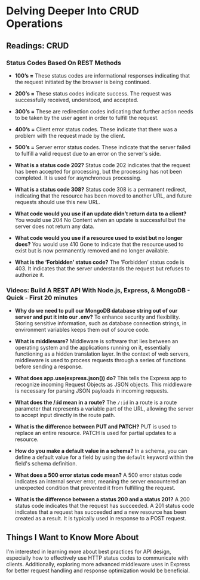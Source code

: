 # Delving Deeper Into CRUD Operations

## Readings: CRUD

### Status Codes Based On REST Methods

- **100’s =**
  These status codes are informational responses indicating that the request initiated by the browser is being continued.

- **200’s =**
  These status codes indicate success. The request was successfully received, understood, and accepted.

- **300’s =**
  These are redirection codes indicating that further action needs to be taken by the user agent in order to fulfill the request.

- **400’s =**
  Client error status codes. These indicate that there was a problem with the request made by the client.

- **500’s =**
  Server error status codes. These indicate that the server failed to fulfill a valid request due to an error on the server's side.

- **What is a status code 202?**
  Status code 202 indicates that the request has been accepted for processing, but the processing has not been completed. It is used for asynchronous processing.

- **What is a status code 308?**
  Status code 308 is a permanent redirect, indicating that the resource has been moved to another URL, and future requests should use this new URL.

- **What code would you use if an update didn’t return data to a client?**
  You would use 204 No Content when an update is successful but the server does not return any data.

- **What code would you use if a resource used to exist but no longer does?**
  You would use 410 Gone to indicate that the resource used to exist but is now permanently removed and no longer available.

- **What is the ‘Forbidden’ status code?**
  The ‘Forbidden’ status code is 403. It indicates that the server understands the request but refuses to authorize it.

### Videos: Build A REST API With Node.js, Express, & MongoDB - Quick - First 20 minutes

- **Why do we need to pull our MongoDB database string out of our server and put it into our .env?**
  To enhance security and flexibility. Storing sensitive information, such as database connection strings, in environment variables keeps them out of source code.

- **What is middleware?**
  Middleware is software that lies between an operating system and the applications running on it, essentially functioning as a hidden translation layer. In the context of web servers, middleware is used to process requests through a series of functions before sending a response.

- **What does app.use(express.json()) do?**
  This tells the Express app to recognize incoming Request Objects as JSON objects. This middleware is necessary for parsing JSON payloads in incoming requests.

- **What does the /:id mean in a route?**
  The `/:id` in a route is a route parameter that represents a variable part of the URL, allowing the server to accept input directly in the route path.

- **What is the difference between PUT and PATCH?**
  PUT is used to replace an entire resource. PATCH is used for partial updates to a resource.

- **How do you make a default value in a schema?**
  In a schema, you can define a default value for a field by using the `default` keyword within the field's schema definition.

- **What does a 500 error status code mean?**
  A 500 error status code indicates an internal server error, meaning the server encountered an unexpected condition that prevented it from fulfilling the request.

- **What is the difference between a status 200 and a status 201?**
  A 200 status code indicates that the request has succeeded. A 201 status code indicates that a request has succeeded and a new resource has been created as a result. It is typically used in response to a POST request.

## Things I Want to Know More About

I'm interested in learning more about best practices for API design, especially how to effectively use HTTP status codes to communicate with clients. Additionally, exploring more advanced middleware uses in Express for better request handling and response optimization would be beneficial.
